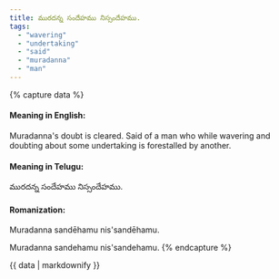 ```yaml
---
title: మురదన్న సందేహము నిస్సందేహము.
tags:
  - "wavering"
  - "undertaking"
  - "said"
  - "muradanna"
  - "man"
---
```


{% capture data %}
#### Meaning in English:
Muradanna's doubt is cleared.
Said of a man who while wavering and doubting about some undertaking is forestalled by another.

#### Meaning in Telugu:
మురదన్న సందేహము నిస్సందేహము.

#### Romanization:
Muradanna sandēhamu nis'sandēhamu.

Muradanna sandehamu nis'sandehamu.
{% endcapture %}

{{ data | markdownify }}

